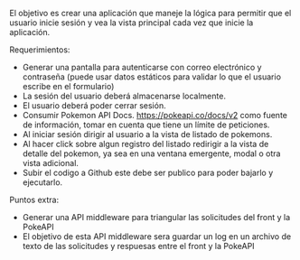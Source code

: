 El objetivo es crear una aplicación que maneje la lógica para permitir que el usuario inicie sesión y vea la vista principal cada vez que inicie la aplicación.

Requerimientos:
* Generar una pantalla para autenticarse con correo electrónico y contraseña (puede usar datos estáticos para validar lo que el usuario escribe en el formulario)
* La sesión del usuario deberá almacenarse localmente.
* El usuario deberá poder cerrar sesión.
* Consumir Pokemon API Docs. https://pokeapi.co/docs/v2 como fuente de información, tomar en cuenta que tiene un límite de peticiones.
* Al iniciar sesión dirigir al usuario a la vista de listado de pokemons.
* Al hacer click sobre algun registro del listado redirigir a la vista de detalle del pokemon, ya sea en una ventana emergente, modal o otra vista adicional.
* Subir el codigo a Github este debe ser publico para poder bajarlo y ejecutarlo.

Puntos extra:
* Generar una API middleware para triangular las solicitudes del front y la PokeAPI
* El objetivo de esta API middleware sera guardar un log en un archivo de texto de las solicitudes y respuesas entre el front y la PokeAPI
